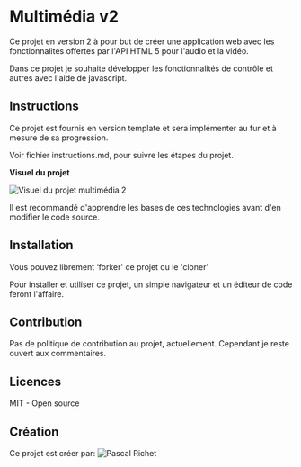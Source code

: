 # Multimédia v2

Ce projet en version 2 à pour but de créer une application web avec les fonctionnalités offertes par l'API HTML 5 pour l'audio et la vidéo.

Dans ce projet je souhaite développer les fonctionnalités de contrôle et autres avec l'aide de javascript. 

## Instructions

Ce projet est fournis en version template et sera implémenter au fur et à mesure de sa progression. 

Voir fichier instructions.md, pour suivre les étapes du projet.

**Visuel du projet**

<img src="https://github.com/PascalR2014/Multimedia-v2/blob/multimedia-v2.5.png" alt="Visuel du projet multimédia 2"/>

Il est recommandé d'apprendre les bases de ces technologies avant d'en modifier le code source.

## Installation

Vous pouvez librement ‘forker' ce projet ou le 'cloner'

Pour installer et utiliser ce projet, un simple navigateur et un éditeur de code feront l'affaire.

## Contribution

Pas de politique de contribution au projet, actuellement.
Cependant je reste ouvert aux commentaires.

## Licences

MIT - Open source

## Création

Ce projet est créer par: ![Pascal Richet](https://github.com/PascalR2014)

